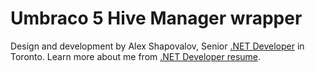 Umbraco 5 Hive Manager wrapper
======================


Design and development by Alex Shapovalov, Senior [.NET Developer](https://yaplex.com ".NET Developer") in Toronto. Learn more about me from [.NET Developer resume](https://yaplex.com/resume ".NET developer resume").
